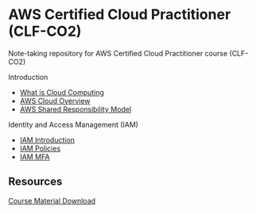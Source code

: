 # AWS Certified Cloud Practitioner (CLF-CO2)

Note-taking repository for AWS Certified Cloud Practitioner course (CLF-CO2)

Introduction

- [What is Cloud Computing](./docs/cloud_computing.md)
- [AWS Cloud Overview](./docs/aws_overview.md)
- [AWS Shared Responsibility Model](./docs/aws_shared_responsibility.md)

Identity and Access Management (IAM)

- [IAM Introduction](./docs/iam_introduction.md)
- [IAM Policies](./docs/iam_policies.md)
- [IAM MFA](./docs/iam_mfa.md)

## Resources

[Course Material Download](https://courses.datacumulus.com/downloads/certified-cloud-practitioner-zb2/)
